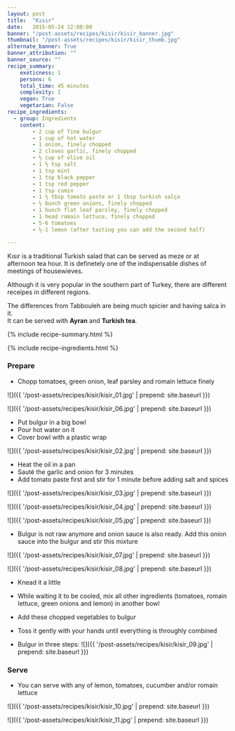 ```yaml
---
layout: post
title:  "Kısır"
date:   2015-05-24 12:00:00
banner: "/post-assets/recipes/kisir/kisir_banner.jpg"
thumbnail: "/post-assets/recipes/kisir/kisir_thumb.jpg"
alternate_banner: True
banner_attribution: ""
banner_source: ""
recipe_summary:
    exoticness: 1
    persons: 6
    total_time: 45 minutes
    complexity: 1
    vegan: True
    vegetarian: False
recipe_ingredients:
  - group: Ingredients
    content:
        - 2 cup of fine bulgur
        - 1 cup of hot water
        - 1 onion, finely chopped
        - 2 cloves garlic, finely chopped
        - ½ cup of olive oil
        - 1 ½ tsp salt
        - 1 tsp mint
        - 1 tsp black pepper
        - 1 tsp red pepper
        - 1 tsp cumin 
        - 1 ½ tbsp tomato paste or 1 tbsp turkish salça
        - ½ bunch green onions, finely chopped
        - 1 bunch flat leaf parsley, finely chopped
        - 1 head romain lettuce, finely chopped
        - 5-6 tomatoes
        - ½-1 lemon (after tasting you can add the second half)

---
```


Kısır is a traditional Turkish salad that can be served as meze or at afternoon tea hour. It is definetely one of the indispensable dishes of meetings of housewieves.

<!--more-->

Although it is very popular in the southern part of Turkey, there are different receipes in different regions.

The differences from Tabbouleh are being much spicier and having salca in it.  
It can be served with **Ayran** and **Turkish tea**. 


{% include recipe-summary.html %}

{% include recipe-ingredients.html %}


### Prepare

* Chopp tomatoes, green onion, leaf parsley and romain lettuce finely 

![]({{ '/post-assets/recipes/kisir/kisir_01.jpg' | prepend: site.baseurl }})

![]({{ '/post-assets/recipes/kisir/kisir_06.jpg' | prepend: site.baseurl }})
	
* Put bulgur in a big bowl
* Pour hot water on it
* Cover bowl with a plastic wrap

![]({{ '/post-assets/recipes/kisir/kisir_02.jpg' | prepend: site.baseurl }})

* Heat the oil in a pan
* Sauté the garlic and onion for 3 minutes
* Add tomato paste first and stir for 1 minute before adding salt and spices
		
![]({{ '/post-assets/recipes/kisir/kisir_03.jpg' | prepend: site.baseurl }})

![]({{ '/post-assets/recipes/kisir/kisir_04.jpg' | prepend: site.baseurl }})

![]({{ '/post-assets/recipes/kisir/kisir_05.jpg' | prepend: site.baseurl }})

* Bulgur is not raw anymore and onion sauce is also ready. Add this onion sauce into the bulgur and stir this mixture

![]({{ '/post-assets/recipes/kisir/kisir_07.jpg' | prepend: site.baseurl }})

![]({{ '/post-assets/recipes/kisir/kisir_08.jpg' | prepend: site.baseurl }})

* Knead it a little 
* While waiting it to be cooled, mix all other ingredients (tomatoes, romain lettuce, green onions and lemon) in another bowl
* Add these chopped vegetables to bulgur
* Toss it gently with your hands until everything is throughly combined


* Bulgur in three steps:
![]({{ '/post-assets/recipes/kisir/kisir_09.jpg' | prepend: site.baseurl }})


### Serve

* You can serve with any of lemon, tomatoes, cucumber and/or romain lettuce

![]({{ '/post-assets/recipes/kisir/kisir_10.jpg' | prepend: site.baseurl }})

![]({{ '/post-assets/recipes/kisir/kisir_11.jpg' | prepend: site.baseurl }})

